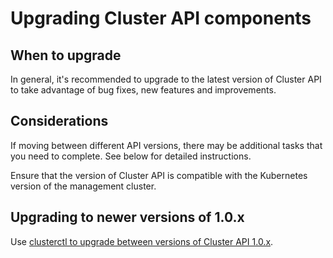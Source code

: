 # Upgrading Cluster API components

## When to upgrade

In general, it's recommended to upgrade to the latest version of Cluster API to take advantage of bug fixes, new
features and improvements.

## Considerations

If moving between different API versions, there may be additional tasks that you need to complete. See below for
detailed instructions.

Ensure that the version of Cluster API is compatible with the Kubernetes version of the management cluster.

## Upgrading to newer versions of 1.0.x

Use [clusterctl to upgrade between versions of Cluster API 1.0.x](../clusterctl/commands/upgrade.md).
